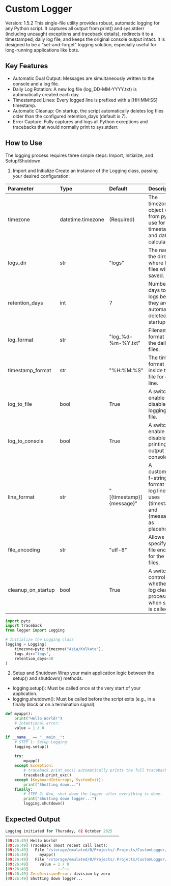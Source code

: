 # Custom Logger
Version: 1.5.2
This single-file utility provides robust, automatic logging for any Python script. It captures all output from print() and sys.stderr (including uncaught exceptions and traceback details), redirects it to a timestamped, daily log file, and keeps the original console output intact. It is designed to be a "set-and-forget" logging solution, especially useful for long-running applications like bots.

## Key Features
 * Automatic Dual Output: Messages are simultaneously written to the console and a log file.
 * Daily Log Rotation: A new log file (log_DD-MM-YYYY.txt) is automatically created each day.
 * Timestamped Lines: Every logged line is prefixed with a [HH:MM:SS] timestamp.
 * Automatic Cleanup: On startup, the script automatically deletes log files older than the configured retention_days (default is 7).
 * Error Capture: Fully captures and logs all Python exceptions and tracebacks that would normally print to sys.stderr.

## How to Use
The logging process requires three simple steps: Import, Initialize, and Setup/Shutdown.
1. Import and Initialize
Create an instance of the Logging class, passing your desired configuration:

Parameter           | Type               | Default                    | Description                                                                                            |
:------------------ | :----------------- | :------------------------- | :----------------------------------------------------------------------------------------------------- |
timezone            | datetime.timezone  | (Required)                 | The timezone object (e.g., from pytz) to use for all timestamps and date calculations.                 |
logs_dir            | str                | "logs"                     | The name of the directory where log files will be saved.                                               |
retention_days      | int                | 7                          | Number of days to keep logs before they are automatically deleted on startup.                          |
log_format          | str                | "log_%d-%m-%Y.txt"         | Filename format for the daily log files.                                                               |
timestamp_format    | str                | "%H:%M:%S"                 | The time format used inside the log file for each line.                                                |
log_to_file         | bool               | True                       | A switch to enable or disable logging to a file.                                                       |
log_to_console      | bool               | True                       | A switch to enable or disable printing output to the console.                                          |
line_format         | str                | "[{timestamp}] {message}"  | A customizable f-string like format for log lines. It uses {timestamp} and {message} as placeholders.  |
file_encoding       | str                | "utf-8"                    | Allows you to specify the file encoding for the log files.                                             |
cleanup_on_startup  | bool               | True                       | A switch to control whether the log cleanup process runs when setup() is called.                       |

```python
import pytz
import traceback
from logger import Logging

# Initialize the Logging class
logging = Logging(
    timezone=pytz.timezone("Asia/Kolkata"),
    logs_dir="logs",
    retention_days=30
)
```

2. Setup and Shutdown
Wrap your main application logic between the setup() and shutdown() methods.
 * logging.setup(): Must be called once at the very start of your application.
 * logging.shutdown(): Must be called before the script exits (e.g., in a finally block or on a termination signal).

```python
def myapp():
    print("Hello World!")
    # Intentional error:
    value = 1 / 0

if __name__ == "__main__":
    # STEP 1: Setup Logging
    logging.setup()
    
    try:
        myapp()
    except Exception:
        # traceback.print_exc() automatically prints the full traceback
        traceback.print_exc()
    except (KeyboardInterrupt, SystemExit):
        print("Shutting down...")
    finally:
        # STEP 2: Now, shut down the logger after everything is done.
        print("Shutting down logger...")
        logging.shutdown()
```

## Expected Output
```python
Logging initiated for Thursday, 02 October 2025
––––––––––––––––––––––––––––––––––––––––––––––––––
[09:26:49] Hello World!
[09:26:49] Traceback (most recent call last):
[09:26:49]   File "/storage/emulated/0/Projects/.Projects/CustomLogger/example.py", line 22, in <module>
[09:26:49]     myapp()
[09:26:49]   File "/storage/emulated/0/Projects/.Projects/CustomLogger/example.py", line 15, in myapp
[09:26:49]     value = 1 / 0
[09:26:49]             ~~^~~
[09:26:49] ZeroDivisionError: division by zero
[09:26:49] Shutting down logger...
```